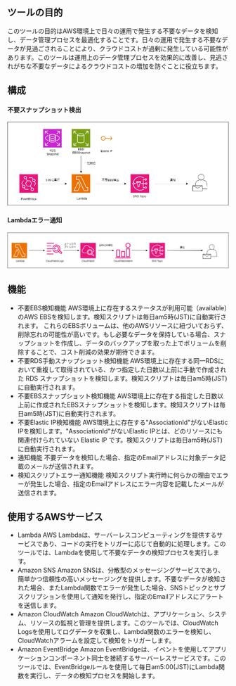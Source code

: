 ## ツールの目的
このツールの目的はAWS環境上で日々の運用で発生する不要なデータを検知し、データ管理プロセスを最適化することです。日々の運用で発生する不要なデータが見過ごされることにより、クラウドコストが過剰に発生している可能性があります。このツールは運用上のデータ管理プロセスを効果的に改善し、見逃されがちな不要なデータによるクラウドコストの増加を防ぐことに役立ちます。

## 構成
#### 不要スナップショット検出
![構成図](./image/Unused_Data_Detection_Tool.png)

#### Lambdaエラー通知
![構成図](./image/DeleteDataAurora_2.drawio.png)

## 機能
  - 不要EBS検知機能
    AWS環境上に存在するステータスが利用可能（available）のAWS EBSを検知します。検知スクリプトは毎日am5時(JST)に自動実行されます。 これらのEBSボリュームは、他のAWSリソースに紐づいておらず、削除忘れの可能性が高いです。もし必要なデータを保持している場合、スナップショットを作成し、データのバックアップを取った上でボリュームを削除することで、コスト削減の効果が期待できます。
  - 不要RDS手動スナップショット検知機能
    AWS環境上に存在する同一RDSにおいて重複して取得されている、かつ指定した日数以上前に手動で作成された RDS スナップショットを検知します。検知スクリプトは毎日am5時(JST)に自動実行されます。
  - 不要EBSスナップショット検知機能
    AWS環境上に存在する指定した日数以上前に作成されたEBSスナップショットを検知します。検知スクリプトは毎日am5時(JST)に自動実行されます。 
  - 不要Elastic IP検知機能
    AWS環境上に存在する"AssociationId"がないElastic IPを検知します。"AssociationId"がないElastic IPとは、どのリソースにも関連付けられていない Elastic IP です。検知スクリプトは毎日am5時(JST)に自動実行されます。 
  - 通知機能
    不要データを検知した場合、指定のEmailアドレスに対象データ記載のメールが送信されます。
  - 検知スクリプトエラー通知機能
    検知スクリプト実行時に何らかの理由でエラーが発生した場合、指定のEmailアドレスにエラー内容を記載したメールが送信されます。

## 使用するAWSサービス
  - Lambda
    AWS Lambdaは、サーバーレスコンピューティングを提供するサービスであり、コードの実行をトリガーに応じて自動的に処理します。このツールでは、Lambdaを使用して不要なデータの検知プロセスを実行します。
  - Amazon SNS
    Amazon SNSは、分散型のメッセージングサービスであり、簡単かつ信頼性の高いメッセージングを提供します。不要なデータが検知された場合、またLambda関数でエラーが発生した場合、SNSトピックとサブスクリプションを使用して通知を発行し、指定のEmailアドレスにアラートを送信します。
  - Amazon CloudWatch
    Amazon CloudWatchは、アプリケーション、システム、リソースの監視と管理を提供します。このツールでは、CloudWatch Logsを使用してログデータを収集し、Lambda関数のエラーを検知し、CloudWatchアラームを設定して検知をトリガーします。
  - Amazon EventBridge
    Amazon EventBridgeは、イベントを使用してアプリケーションコンポーネント同士を接続するサーバーレスサービスです。このツールでは、EventBridgeルールを使用して毎日am5:00(JST)にLambda関数を実行し、データの検知プロセスを開始します。

